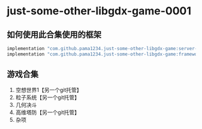# just-some-other-libgdx-game-0001

## 如何使用此合集使用的框架

```gradle
implementation "com.github.pama1234.just-some-other-libgdx-game:server-framework:$pama1234Version"
implementation "com.github.pama1234.just-some-other-libgdx-game:framework:$pama1234Version"
```

## 游戏合集

1. 空想世界1【另一个git托管】
2. 粒子系统【另一个git托管】
3. 几何决斗
4. 高维塔防【另一个git托管】
5. 杂项
